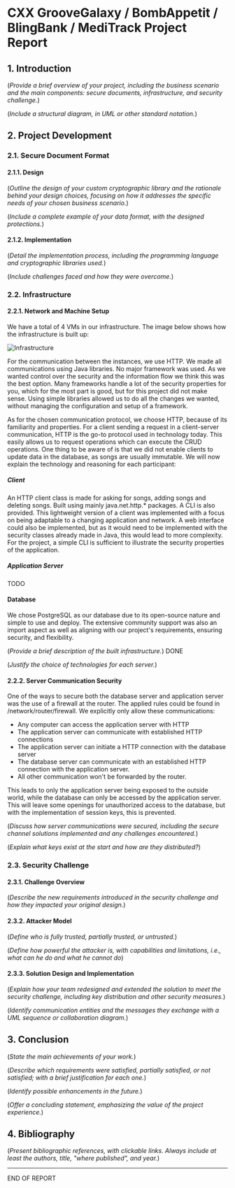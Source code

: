 # CXX GrooveGalaxy / BombAppetit / BlingBank / MediTrack Project Report

## 1. Introduction

(_Provide a brief overview of your project, including the business scenario and the main components: secure documents, infrastructure, and security challenge._)

(_Include a structural diagram, in UML or other standard notation._)

## 2. Project Development

### 2.1. Secure Document Format

#### 2.1.1. Design

(_Outline the design of your custom cryptographic library and the rationale behind your design choices, focusing on how it addresses the specific needs of your chosen business scenario._)

(_Include a complete example of your data format, with the designed protections._)

#### 2.1.2. Implementation

(_Detail the implementation process, including the programming language and cryptographic libraries used._)

(_Include challenges faced and how they were overcome._)

### 2.2. Infrastructure

#### 2.2.1. Network and Machine Setup
We have a total of 4 VMs in our infrastructure. The image below shows how the infrastructure is built up:

![Infrastructure](https://github.com/tecnico-sec/a16-joao-daniel-simen/blob/main/network/Infrastructure.png)

For the communication between the instances, we use HTTP. We made all communications using Java libraries. No major framework was used. As we wanted control over the security and the information flow we think this was the best option. Many frameworks handle a lot of the security properties for you, which for the most part is good, but for this project did not make sense. Using simple libraries allowed us to do all the changes we wanted, without managing the configuration and setup of a framework. 

As for the chosen communication protocol, we choose HTTP, because of its familiarity and properties. For a client sending a request in a client-server communication, HTTP is the go-to protocol used in technology today. This easily allows us to request operations which can execute the CRUD operations. One thing to be aware of is that we did not enable clients to update data in the database, as songs are usually immutable. We will now explain the technology and reasoning for each participant:

##### Client
An HTTP client class is made for asking for songs, adding songs and deleting songs. Built using mainly java.net.http.* packages. A CLI is also provided. This lightweight version of a client was implemented with a focus on being adaptable to a changing application and network. A web interface could also be implemented, but as it would need to be implemented with the security classes already made in Java, this would lead to more complexity. For the project, a simple CLI is sufficient to illustrate the security properties of the application. 

##### Application Server

TODO

#### Database

We chose PostgreSQL as our database due to its open-source nature and simple to use and deploy. The extensive community support was also an import aspect as well as aligning with our project's requirements, ensuring security, and flexibility.


(_Provide a brief description of the built infrastructure._) DONE

(_Justify the choice of technologies for each server._)

#### 2.2.2. Server Communication Security

One of the ways to secure both the database server and application server was the use of a firewall at the router. The applied rules could be found in /network/router/firewall. We explicitly only allow these communications:
- Any computer can access the application server with HTTP
- The application server can communicate with established HTTP connections
- The application server can initiate a HTTP connection with the database server
- The database server can communicate with an established HTTP connection with the application server.
- All other communication won't be forwarded by the router.

This leads to only the application server being exposed to the outside world, while the database can only be accessed by the application server. This will leave some openings for unauthorized access to the database, but with the implementation of session keys, this is prevented. 

(_Discuss how server communications were secured, including the secure channel solutions implemented and any challenges encountered._)

(_Explain what keys exist at the start and how are they distributed?_)

### 2.3. Security Challenge

#### 2.3.1. Challenge Overview

(_Describe the new requirements introduced in the security challenge and how they impacted your original design._)

#### 2.3.2. Attacker Model

(_Define who is fully trusted, partially trusted, or untrusted._)

(_Define how powerful the attacker is, with capabilities and limitations, i.e., what can he do and what he cannot do_)

#### 2.3.3. Solution Design and Implementation

(_Explain how your team redesigned and extended the solution to meet the security challenge, including key distribution and other security measures._)

(_Identify communication entities and the messages they exchange with a UML sequence or collaboration diagram._)  

## 3. Conclusion

(_State the main achievements of your work._)

(_Describe which requirements were satisfied, partially satisfied, or not satisfied; with a brief justification for each one._)

(_Identify possible enhancements in the future._)

(_Offer a concluding statement, emphasizing the value of the project experience._)

## 4. Bibliography

(_Present bibliographic references, with clickable links. Always include at least the authors, title, "where published", and year._)

----
END OF REPORT
